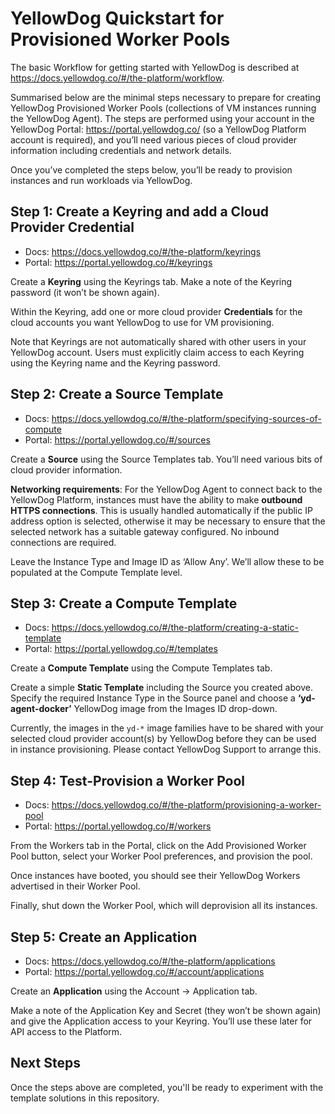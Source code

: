 # YellowDog Quickstart for Provisioned Worker Pools

The basic Workflow for getting started with YellowDog is described at https://docs.yellowdog.co/#/the-platform/workflow.
 
Summarised below are the minimal steps necessary to prepare for creating YellowDog Provisioned Worker Pools (collections of VM instances running the YellowDog Agent). The steps are performed using your account in the YellowDog Portal: https://portal.yellowdog.co/ (so a YellowDog Platform account is required), and you’ll need various pieces of cloud provider information including credentials and network details.
 
Once you’ve completed the steps below, you’ll be ready to provision instances and run workloads via YellowDog.
 
## Step 1: Create a Keyring and add a Cloud Provider Credential
 
- Docs: https://docs.yellowdog.co/#/the-platform/keyrings
- Portal: https://portal.yellowdog.co/#/keyrings
 
Create a **Keyring** using the Keyrings tab. Make a note of the Keyring password (it won’t be shown again).

Within the Keyring, add one or more cloud provider **Credentials** for the cloud accounts you want YellowDog to use for VM provisioning.
 
Note that Keyrings are not automatically shared with other users in your YellowDog account. Users must explicitly claim access to each Keyring using the Keyring name and the Keyring password.
 
## Step 2: Create a Source Template
 
- Docs: https://docs.yellowdog.co/#/the-platform/specifying-sources-of-compute
- Portal: https://portal.yellowdog.co/#/sources
 
Create a **Source** using the Source Templates tab. You’ll need various bits of cloud provider information.

**Networking requirements**: For the YellowDog Agent to connect back to the YellowDog Platform, instances must have the ability to make **outbound HTTPS connections**. This is usually handled automatically if the public IP address option is selected, otherwise it may be necessary to ensure that the selected network has a suitable gateway configured. No inbound connections are required.
 
Leave the Instance Type and Image ID as ‘Allow Any’. We’ll allow these to be populated at the Compute Template level.
 
## Step 3: Create a Compute Template
 
- Docs: https://docs.yellowdog.co/#/the-platform/creating-a-static-template
- Portal: https://portal.yellowdog.co/#/templates
 
Create a **Compute Template** using the Compute Templates tab.
 
Create a simple **Static Template** including the Source you created above. Specify the required Instance Type in the Source panel and choose a **‘yd-agent-docker’** YellowDog image from the Images ID drop-down.

Currently, the images in the `yd-*` image families have to be shared with your selected cloud provider account(s) by YellowDog before they can be used in instance provisioning. Please contact YellowDog Support to arrange this.
  
## Step 4: Test-Provision a Worker Pool
 
- Docs: https://docs.yellowdog.co/#/the-platform/provisioning-a-worker-pool
- Portal: https://portal.yellowdog.co/#/workers
 
From the Workers tab in the Portal, click on the Add Provisioned Worker Pool button, select your Worker Pool preferences, and provision the pool.

Once instances have booted, you should see their YellowDog Workers advertised in their Worker Pool.
 
Finally, shut down the Worker Pool, which will deprovision all its instances.
 
## Step 5: Create an Application
 
- Docs: https://docs.yellowdog.co/#/the-platform/applications
- Portal: https://portal.yellowdog.co/#/account/applications
 
Create an **Application** using the Account -> Application tab.
 
Make a note of the Application Key and Secret (they won’t be shown again) and give the Application access to your Keyring. You’ll use these later for API access to the Platform.

## Next Steps

Once the steps above are completed, you'll be ready to experiment with the template solutions in this repository.